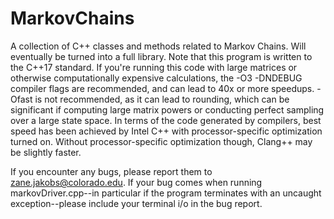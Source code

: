 # MarkovChains
A collection of C++ classes and methods related to Markov Chains. Will eventually be turned into a full library. Note that this program is written to the C++17 standard. If you're running this code with large matrices or otherwise computationally expensive calculations, the -O3 -DNDEBUG compiler flags are recommended, and can lead to 40x or more speedups. -Ofast is not recommended, as it can lead to rounding, which can be significant if computing large matrix powers or conducting perfect sampling over a large state space. In terms of the code generated by compilers, best speed has been achieved by Intel C++ with processor-specific optimization turned on. Without processor-specific optimization though, Clang++ may be slightly faster. 

If you encounter any bugs, please report them to zane.jakobs@colorado.edu. If your bug comes when running markovDriver.cpp--in particular if the program terminates with an uncaught exception--please include your terminal i/o in the bug report. 

